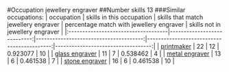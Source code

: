 #Occupation jewellery engraver
##Number skills 13
###Similar occupations:
| occupation                          |   skills in this occupation |   skills that match jewellery engraver |   percentage match with jewellery engraver |   skills not in jewellery engraver |
|:------------------------------------|----------------------------:|---------------------------------------:|-------------------------------------------:|-----------------------------------:|
| [printmaker](printmaker.md)         |                          22 |                                     12 |                                   0.923077 |                                 10 |
| [glass engraver](glass_engraver.md) |                          11 |                                      7 |                                   0.538462 |                                  4 |
| [metal engraver](metal_engraver.md) |                          13 |                                      6 |                                   0.461538 |                                  7 |
| [stone engraver](stone_engraver.md) |                          16 |                                      6 |                                   0.461538 |                                 10 |
